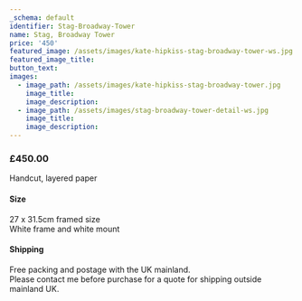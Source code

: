```yaml
---
_schema: default
identifier: Stag-Broadway-Tower
name: Stag, Broadway Tower
price: '450'
featured_image: /assets/images/kate-hipkiss-stag-broadway-tower-ws.jpg
featured_image_title:
button_text:
images:
  - image_path: /assets/images/kate-hipkiss-stag-broadway-tower.jpg
    image_title:
    image_description:
  - image_path: /assets/images/stag-broadway-tower-detail-ws.jpg
    image_title:
    image_description:
---
```

### **£450.00**

Handcut, layered paper

#### Size

27 x 31.5cm framed size<br>White frame and white mount

#### Shipping

Free packing and postage with the UK mainland.<br>Please contact me before purchase for a quote for shipping outside mainland UK.